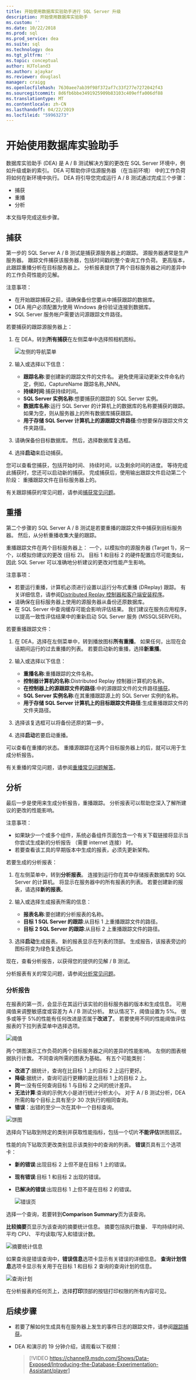 ```yaml
---
title: 开始使用数据库实验助手进行 SQL Server 升级
description: 开始使用数据库实验助手
ms.custom: ''
ms.date: 10/22/2018
ms.prod: sql
ms.prod_service: dea
ms.suite: sql
ms.technology: dea
ms.tgt_pltfrm: ''
ms.topic: conceptual
author: HJToland3
ms.author: ajaykar
ms.reviewer: douglasl
manager: craigg
ms.openlocfilehash: 7630aee7ab39f98f372af7c33f277e7272042f43
ms.sourcegitcommit: 8d6fb6bbe3491925909b83103c409effa006df88
ms.translationtype: MT
ms.contentlocale: zh-CN
ms.lasthandoff: 04/22/2019
ms.locfileid: "59963273"
---
```

# <a name="get-started-with-database-experimentation-assistant"></a>开始使用数据库实验助手

数据库实验助手 (DEA) 是 A / B 测试解决方案的更改在 SQL Server 环境中，例如升级或新的索引。 DEA 可帮助你评估源服务器 （在当前环境） 中的工作负荷将如何在新环境中执行。 DEA 将引导您完成运行 A / B 测试通过完成三个步骤： 

- 捕获
- 重播
- 分析

本文指导完成这些步骤。

## <a name="capture"></a>捕获

第一步的 SQL Server A / B 测试是捕获源服务器上的跟踪。 源服务器通常是生产服务器。 跟踪文件捕获该服务器，包括时间戳的整个查询工作负荷。 更高版本，此跟踪重播分析在目标服务器上。 分析报表提供了两个目标服务器之间的差异中的工作负荷性能的见解。

注意事项：

- 在开始跟踪捕获之前，请确保备份您要从中捕获跟踪的数据库。
- DEA 用户必须配置为使用 Windows 身份验证连接到数据库。
- SQL Server 服务帐户需要访问源跟踪文件路径。

若要捕获的跟踪源服务器上：

1. 在 DEA，转到**所有捕获**在左侧菜单中选择照相机图标。

   ![左侧的导航菜单](./media/database-experimentation-assistant-get-started/dea-get-started-leftnav.png)

1. 输入或选择以下信息：

   - **跟踪名称**:要创建新的跟踪文件的文件名。 避免使用滚动更新文件命名约定，例如，CaptureName 跟踪名称\_NNN。
   - **持续时间**:捕获持续时间。
   - **SQL Server 实例名称**:想要捕获的跟踪的 SQL Server 实例。
   - **数据库名称**:运行 SQL Server 的计算机上的数据库的名称要捕获的跟踪。 如果为空，则从服务器上的所有数据库捕获跟踪。
   - **用于存储 SQL Server 计算机上的源跟踪文件路径**:你想要保存跟踪文件文件夹路径。

1. 请确保备份目标数据库。 然后，选择数据库复选框。
1. 选择**启动**来启动捕获。

您可以查看您捕获，包括开始时间、 持续时间，以及剩余时间的进度。 等待完成此捕获时，您还可以启动新的捕获。 完成捕获后，使用输出跟踪文件启动第二个阶段： 重播跟踪文件在目标服务器上的。

有关跟踪捕获的常见问题，请参阅[捕获常见问题](database-experimentation-assistant-capture-trace.md#frequently-asked-questions-about-trace-capture)。

## <a name="replay"></a>重播

第二个步骤的 SQL Server A / B 测试是若要重播的跟踪文件中捕获到目标服务器。 然后，从分析重播收集大量的跟踪。 

重播跟踪文件在两个目标服务器上： 一个，以模拟你的源服务器 (Target 1)，另一个，以模拟你建议的更改 (目标 2)。 目标 1 和目标 2 的硬件配置应尽可能类似，因此 SQL Server 可以准确地分析建议的更改对性能产生影响。

注意事项：

- 若要运行重播，计算机必须进行设置以运行分布式重播 (DReplay) 跟踪。 有关详细信息，请参阅[Distributed Replay 控制器和客户端安装程序](https://blogs.msdn.microsoft.com/datamigration/distributed-replay-controller-and-client-setup/)。
- 请确保在目标服务器上使用的源服务器从备份还原数据库。
- 在 SQL Server 中查询缓存可能会影响评估结果。 我们建议在服务应用程序，以提高一致性评估结果中的重新启动 SQL Server 服务 (MSSQLSERVER)。

若要重播跟踪文件：

1. 在 DEA，选择在左侧菜单中，转到播放图标**所有重播**。 如果任何，出现在会话期间运行的过去重播的列表。 若要启动新的重播，选择**新重播**。

1. 输入或选择以下信息：

   - **重播名称**:重播跟踪的文件名称。
   - **控制器计算机的名称**:Distributed Replay 控制器计算机的名称。
   - **在控制器上的源跟踪文件的路径**:中的源跟踪文件的文件路径[捕获](#capture)。
   - **SQL Server 实例名称**:在其重播跟踪源上的 SQL Server 实例的名称。
   - **用于存储 SQL Server 计算机上的目标跟踪文件路径**:生成重播跟踪文件的文件夹路径。

1. 选择该复选框可以将备份还原的第一步。

1. 选择**启动**若要启动重播。 

可以查看在重播的状态。 重播源跟踪在这两个目标服务器上的后，就可以用于生成分析报告。

有关重播的常见问题，请参阅[重播常见问题解答](database-experimentation-assistant-replay-trace.md#frequently-asked-questions-about-trace-replay)。

## <a name="analysis"></a>分析

最后一步是使用来生成分析报告，重播跟踪。 分析报表可以帮助您深入了解所建议的更改的性能影响。

注意事项：

- 如果缺少一个或多个组件，系统必备组件页面包含一个有关下载链接将显示当你尝试生成新的分析报告 （需要 internet 连接） 时。
- 若要查看该工具的早期版本中生成的报表，必须先更新架构。

若要生成的分析报表：

1. 在左侧菜单中，转到**分析报表**。 连接到运行你在其中存储报表数据库的 SQL Server 的计算机。 将显示在服务器中的所有报表的列表。 若要创建新的报表，请选择**新的报表**。

1. 输入或选择生成报表所需的信息：

   - **报表名称**:要创建的分析报表的名称。
   - **目标 1 SQL Server 的跟踪**:从目标 1 上重播跟踪文件的路径。
   - **目标 2 SQL Server 的跟踪**:从目标 2 上重播跟踪文件的路径。

1. 选择**启动**生成报表。 新的报表显示在列表的顶部。 生成报告，该报表旁边的图标将变为绿色复选标记。

现在，查看分析报告，以获得您的提供的见解 / B 测试。

分析报表有关的常见问题，请参阅[分析常见问题](database-experimentation-assistant-create-report.md#frequently-asked-questions-about-analysis-reports)。

### <a name="analysis-report"></a>分析报告

在报表的第一页，会显示在其运行该实验的目标服务器的版本和生成信息。 可用阈值来调整敏感度或容差为 A / B 测试分析。 默认情况下，阈值设置为 5%。 很多或等于 5%的性能有任何改进是否属于**改进了**。 若要使用不同的性能阈值评估报表的下拉列表菜单中选择选项。

![阈值](https://msdnshared.blob.core.windows.net/media/2017/03/threshold.jpg)

两个饼图演示工作负荷的两个目标服务器之间的差异的性能影响。 左侧的图表根据执行计数。 不同查询所需的图表为基础。 有五个可能类别：

- **改进了**:据统计，查询在比目标 1 上的目标 2 上运行更好。
- **降级**:据统计，查询可运行更糟的是比目标 1 上的目标 2 上。
- **同一**:没有任何查询目标 1 与目标 2 之间的统计差异。
- **无法计算**:查询的示例大小是进行统计分析太小。 对于 A / B 测试分析，DEA 所需的每个目标上具有至少 30 次执行的相同查询。
- **错误**：出错的至少一次在其中一个目标查询。

![饼图](./media/database-experimentation-assistant-get-started/dea-get-started-piechart.png)

选择向下钻取到特定的类别并获取性能指标，包括一个切片**不能评估**饼图扇区。

性能的向下钻取页更改类别显示该类别中的查询的列表。 **错误**页具有三个选项卡：

- **新的错误**:出现目标 2 上但不是在目标 1 上的错误。
- **现有错误**:目标 1 和目标 2 出现的错误。
- **已解决的错误**:出现目标 1 上但不是在目标 2 的错误。

   ![错误页](./media/database-experimentation-assistant-get-started/dea-get-started-errorpage.png)

选择一个查询，若要转到**Comparison Summary**页为该查询。

**比较摘要**页显示为该查询的摘要统计信息。 摘要包括执行数量、 平均持续时间、 平均 CPU、 平均读取/写入和错误计数。

![摘要统计信息](./media/database-experimentation-assistant-get-started/dea-get-started-summarystats.png)

如果查询是错误查询中，**错误信息**选项卡显示有关错误的详细信息。 **查询计划信息**选项卡显示有关用于在目标 1 和目标 2 查询的查询计划的信息。

![查询计划](./media/database-experimentation-assistant-get-started/dea-get-started-queryplan.png)

在分析报表的任何页上，选择**打印**顶部的按钮打印权限的所有内容可见。

## <a name="next-steps"></a>后续步骤

- 若要了解如何生成具有在服务器上发生的事件日志的跟踪文件，请参阅[跟踪捕获](database-experimentation-assistant-capture-trace.md)。

- DEA 和演示的 19 分钟介绍，请观看以下视频：

  > [!VIDEO https://channel9.msdn.com/Shows/Data-Exposed/Introducing-the-Database-Experimentation-Assistant/player]
